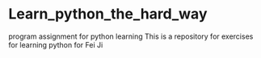 # Learn_python_the_hard_way
program assignment for python learning
This is a repository for exercises for learning python for Fei Ji
